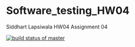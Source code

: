 # Software_testing_HW04
Siddhart Lapsiwala HW04
Assignment 04

[![build status of master](https://travis-ci.org/SiddhartLapsiwala/Software_testing_HW04.svg?branch=HW05a_Mocking)](https://travis-ci.org/SiddhartLapsiwala/Software_testing_HW04)
